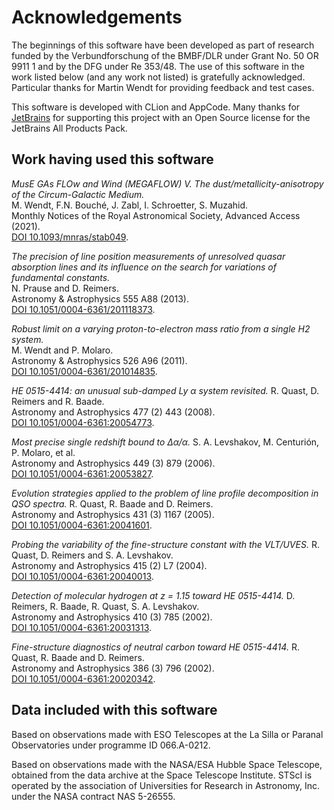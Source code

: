 # Acknowledgements

The beginnings of this software have been developed as part of research funded by the Verbundforschung
of the BMBF/DLR under Grant No. 50 OR 9911 1 and by the DFG under Re 353/48. The use of this software in the
work listed below (and any work not listed) is gratefully acknowledged. Particular thanks for Martin Wendt
for providing feedback and test cases.

This software is developed with CLion and AppCode. Many thanks for [JetBrains](https://jb.gg/OpenSource) 
for supporting this project with an Open Source license for the JetBrains All Products Pack.

## Work having used this software

*MusE GAs FLOw and Wind (MEGAFLOW) V. The dust/metallicity-anisotropy of the Circum-Galactic Medium.*  
M. Wendt, F.N. Bouché, J. Zabl, I. Schroetter, S. Muzahid.  
Monthly Notices of the Royal Astronomical Society, Advanced Access (2021).  
[DOI 10.1093/mnras/stab049](https://doi.org/10.1093/mnras/stab049).  

*The precision of line position measurements of unresolved quasar absorption lines and its influence on the search for variations of fundamental constants.*   
N. Prause and D. Reimers.  
Astronomy & Astrophysics 555 A88 (2013).  
[DOI 10.1051/0004-6361/201118373](http://doi.org/10.1051/0004-6361/201118373).  

*Robust limit on a varying proton-to-electron mass ratio from a single H2 system.*   
M. Wendt and P. Molaro.  
Astronomy & Astrophysics 526 A96 (2011).  
[DOI 10.1051/0004-6361/201014835](http://doi.org/10.1051/0004-6361/201014835).  

*HE 0515-4414: an unusual sub-damped Ly α system revisited.* 
R. Quast, D. Reimers and R. Baade.  
Astronomy and Astrophysics 477 (2) 443 (2008).  
[DOI 10.1051/0004-6361:20054773](http://doi.org/10.1051/0004-6361:20054773).  

*Most precise single redshift bound to Δα/α.* 
S. A. Levshakov, M. Centurión, P. Molaro, et al.  
Astronomy and Astrophysics 449 (3) 879 (2006).  
[DOI 10.1051/0004-6361:20053827](http://doi.org/10.1051/0004-6361:20053827).  

*Evolution strategies applied to the problem of line profile decomposition in QSO spectra.* 
R. Quast, R. Baade and D. Reimers.  
Astronomy and Astrophysics 431 (3) 1167 (2005).  
[DOI 10.1051/0004-6361:20041601](http://doi.org/10.1051/0004-6361:20041601).  

*Probing the variability of the fine-structure constant with the VLT/UVES.* 
R. Quast, D. Reimers and S. A. Levshakov.  
Astronomy and Astrophysics 415 (2) L7 (2004).  
[DOI 10.1051/0004-6361:20040013](http://doi.org/10.1051/0004-6361:20040013).  

*Detection of molecular hydrogen at z = 1.15 toward HE 0515-4414.* 
D. Reimers, R. Baade, R. Quast, S. A. Levshakov.  
Astronomy and Astrophysics 410 (3) 785 (2002).  
[DOI 10.1051/0004-6361:20031313](http://doi.org/10.1051/0004-6361:20031313). 

*Fine-structure diagnostics of neutral carbon toward HE 0515-4414.* 
R. Quast, R. Baade and D. Reimers.  
Astronomy and Astrophysics 386 (3) 796 (2002).  
[DOI 10.1051/0004-6361:20020342](http://doi.org/10.1051/0004-6361:20020342).  

## Data included with this software

Based on observations made with ESO Telescopes at the La Silla or Paranal Observatories
under programme ID 066.A-0212.

Based on observations made with the NASA/ESA Hubble Space Telescope, obtained
from the data archive at the Space Telescope Institute. STScI is operated by
the association of Universities for Research in Astronomy, Inc. under the NASA
contract NAS 5-26555.
